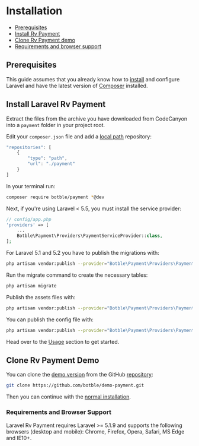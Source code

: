 # Installation

- [Prerequisites](#prerequisites)
- [Install Rv Payment](#install-rv-payment)
- [Clone Rv Payment demo](#clone-rv-payment-demo)
- [Requirements and browser support](#requirements-and-browser-support)

## Prerequisites

This guide assumes that you already know how to [install](http://laravel.com/docs/6.x/installation) and configure Laravel and have the latest version of [Composer](https://getcomposer.org/) installed.

## Install Laravel Rv Payment

Extract the files from the archive you have downloaded from CodeCanyon into a `payment` folder in your project root.

Edit your `composer.json` file and add a [local path](https://getcomposer.org/doc/05-repositories.md#path) repository:

```javascript
"repositories": [
    {
        "type": "path",
        "url": "./payment"
    }
]
```

In your terminal run:

```bash
composer require botble/payment *@dev
```

Next, if you're using Laravel < 5.5, you must install the service provider:

```php
// config/app.php
'providers' => [
    ...
    Botble\Payment\Providers\PaymentServiceProvider::class,
];
```

For Laravel 5.1 and 5.2 you have to publish the migrations with:

```bash
php artisan vendor:publish --provider="Botble\Payment\Providers\PaymentServiceProvider" --tag=migrations
```

Run the migrate command to create the necessary tables:

```bash
php artisan migrate
```

Publish the assets files with:

```bash
php artisan vendor:publish --provider="Botble\Payment\Providers\PaymentServiceProvider" --tag=assets
```

You can publish the config file with:

```bash
php artisan vendor:publish --provider="Botble\Payment\Providers\PaymentServiceProvider" --tag=config
```

Head over to the [Usage](usage.md) section to get started.

## Clone Rv Payment Demo

You can clone the [demo version](https://payment.botble.com) from the GitHub [repository](https://github.com/botble/demo-payment):

```bash
git clone https://github.com/botble/demo-payment.git
```

Then you can continue with the [normal installation](#install-rv-payment).

### Requirements and Browser Support

Laravel Rv Payment requires Laravel >= 5.1.9 and supports the following browsers (desktop and mobile): Chrome, Firefox, Opera, Safari, MS Edge and IE10+.

<style>.docs-content ol { padding-left: 20px; }</style>
